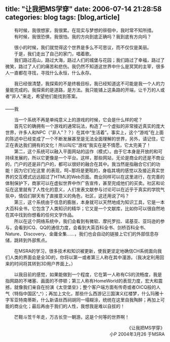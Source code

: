 title: "让我把MS学穿"
date: 2006-07-14 21:28:58
categories: blog
tags: [blog,article]
---
　　有时候，我很想家，我很累。在现实与梦想的徘徊中，我时常不知所措。  
　　有时候，我很恐惧，我很怕。我的方向到底正确吗？我到底有方向吗？  
  
　　很小的时候，我们就觉得这个世界是多么不可思议，而不仅仅是美丽。  
　　于是，我们走出了自己的家门，唱着歌。  
　　我们路过高山，路过大海，路过人们的城堡与花园；我们路过了幸福，路过了微笑，路过了人们的痛苦和悲伤。我仍然不知道这世界中什么是冥冥的主宰，很多人一直都在寻找，寻找什么永恒，什么永存。  
  
　　我已经很清楚，我探索的不是终极目标，我已经知道这不可能是我一个人的力量能完成的。我探索的是道路，是方法。我只能铺上这条路的开端，让千万的人或者“非人”来走，希望他们能找到答案。  
　　　　　　　　　　　　　　　　　　　　　　　　　　　　　　　　　　　　——我

　　当一个系统不再是单纯意义上的游戏的时候，它会是什么样的呢？  
　　首先它的确拥有一个游戏的通常玩法，构造了一个虚拟的非常接近真实的庞大世界，许多人和NPC（“非人”？？）在其中“生活着”。事实上，这个“游戏”在上面的陈述中已经变成了一个不断发展甚至是无法全面理解的世界，另外，请记住，它正在表达我们拥有的文化！所以叫它“游戏”我实在是不情愿，它太完美了！  
　　第二，这个系统可以融入平面网站的运作（模式）。由于它本身是开放的和可持续发展的，所以它更像是一个平台。这样，那些网站，无论是商业的还是不商业的，门户的还是非门户的，都可以很好的融合在其中。我当然是指融合它们的功能！因为它们在这里 的表现，呵~那将是更眩的，身临其境的感觉以及接近真实世界的交互模式远远超过了HTML的Web页面。商业同样可以在这里进行，在完善的体制保护下，商家可以在虚拟世界中作广告宣传，甚至完成他们的买卖。社区和论坛在这里就有了人性化的意义，人们发表文献参与讨论可以在近乎于真实的学院气氛中，情侣们聊天有了直接意义的角色，社区，这还用说了吗？  
　　第三，这个系统由于信息的膨胀，本身就可以天然地成为知识工具，它是一本大百科全书，它包含了人类知识的精华；它又是一个文献库，比如你可以很自然地在其中找到你想看的任何文学作品。  
　　所以在这个网络系统中，我们会看到有微软、摩托罗拉、诺基亚、亚玛逊的参与，会看到ICQ、QQ的通信力度，会看到大英百科全书、剑桥百科全书、Nature、Discovery、金庸全集……，我们也会自动的链接上它们的外部信息存储，跳转到外部焦点。  
  
　　在MSRA的学习，很多技术和知识被更新，使我更坚定地确信CH系统面向我们人类的界面会是全3D的，你将以第一或者第三人称在其中漫游。（我决定利用回来的时间将其转到3D用户界面上。）  

　　以我目前的感觉，如果能做到一个程度，它在第一人称有CS的流畅度，我是指网路的不堵塞、画面的不停顿；第三人称有HomeWorld的表现力度，宏大和震撼，就像我们亲自在扮演《太空堡垒》；整个客户端方面有传奇或者OICQ般的人气（特指中国区^_^）；再加上文化，那些什么西游记三国演义红楼梦，什么玛雅十字军亚特南蒂斯，什么新语丝西祠胡同一塌糊涂，统统在这里自我陶醉；再加上可能的商业化；最后再由于我们的人性，我想我是难以自拔的！  
  
　　芒鞋斗笠千年走，万古长空一朝游。这是个何等的世界啊！

<div style="text-align:right">《让我把MS学穿》</div>
<div style="text-align:right">小P  2004年3月26 于MSRA</div>
　